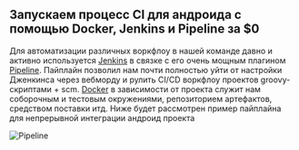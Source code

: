 ## Запускаем процесс CI для андроида с помощью Docker, Jenkins и Pipeline за $0

Для автоматизации различных воркфлоу в нашей команде давно и активно используется [Jenkins](https://jenkins.io/) в связке с его очень мощным плагином [Pipeline](https://wiki.jenkins-ci.org/display/JENKINS/Pipeline+Plugin). Пайплайн позволил нам почти полностью уйти от настройки Дженкинса через вебморду и рулить CI/CD воркфлоу проектов groovy-скриптами + scm. [Docker](https://www.docker.com/) в зависимости от проекта служит нам соборочным и тестовым окружениями, репозиторием артефактов, средством поставки итд. Ниже будет рассмотрен пример пайплайна для непрерывной интеграции андроид проекта

![Pipeline](https://github.com/maddevsio/publications/blob/master/pipeline-android/img/pipeline.png)
